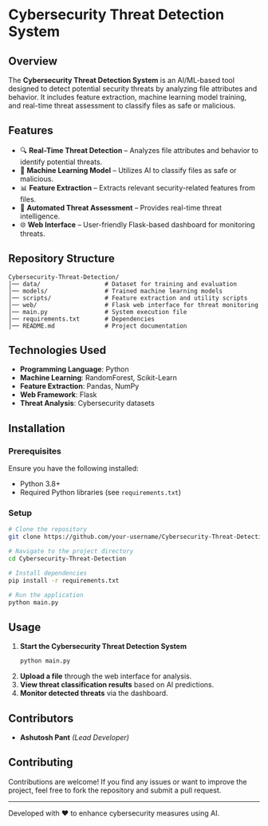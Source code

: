 # Cybersecurity Threat Detection System

## Overview
The **Cybersecurity Threat Detection System** is an AI/ML-based tool designed to detect potential security threats by analyzing file attributes and behavior. It includes feature extraction, machine learning model training, and real-time threat assessment to classify files as safe or malicious.

## Features
- 🔍 **Real-Time Threat Detection** – Analyzes file attributes and behavior to identify potential threats.
- 🧠 **Machine Learning Model** – Utilizes AI to classify files as safe or malicious.
- 📊 **Feature Extraction** – Extracts relevant security-related features from files.
- 🚀 **Automated Threat Assessment** – Provides real-time threat intelligence.
- 🌐 **Web Interface** – User-friendly Flask-based dashboard for monitoring threats.

## Repository Structure
```
Cybersecurity-Threat-Detection/
│── data/                  # Dataset for training and evaluation
│── models/                # Trained machine learning models
│── scripts/               # Feature extraction and utility scripts
│── web/                   # Flask web interface for threat monitoring
│── main.py                # System execution file
│── requirements.txt       # Dependencies
│── README.md              # Project documentation
```

## Technologies Used
- **Programming Language**: Python
- **Machine Learning**: RandomForest, Scikit-Learn
- **Feature Extraction**: Pandas, NumPy
- **Web Framework**: Flask
- **Threat Analysis**: Cybersecurity datasets

## Installation
### Prerequisites
Ensure you have the following installed:
- Python 3.8+
- Required Python libraries (see `requirements.txt`)

### Setup
```bash
# Clone the repository
git clone https://github.com/your-username/Cybersecurity-Threat-Detection.git

# Navigate to the project directory
cd Cybersecurity-Threat-Detection

# Install dependencies
pip install -r requirements.txt

# Run the application
python main.py
```

## Usage
1. **Start the Cybersecurity Threat Detection System**
   ```bash
   python main.py
   ```
2. **Upload a file** through the web interface for analysis.
3. **View threat classification results** based on AI predictions.
4. **Monitor detected threats** via the dashboard.

## Contributors
- **Ashutosh Pant** *(Lead Developer)*

## Contributing
Contributions are welcome! If you find any issues or want to improve the project, feel free to fork the repository and submit a pull request.

---
Developed with ❤️ to enhance cybersecurity measures using AI.

